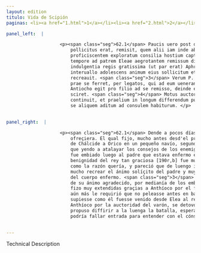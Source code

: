 ```yaml
---
layout: edition
titulo: Vida de Scipión
paginas: <li><a href="1.html">1</a></li><li><a href="2.html">2</a></li><li><a href="3.html">3</a></li><li><a href="4.html">4</a></li><li><a href="5.html">5</a></li><li><a href="6.html">6</a></li><li><a href="7.html">7</a></li><li><a href="8.html">8</a></li><li><a href="9.html">9</a></li><li><a href="10.html">10</a></li><li><a href="11.html">11</a></li><li><a href="12.html">12</a></li><li><a href="13.html">13</a></li><li><a href="14.html">14</a></li><li><a href="15.html">15</a></li><li><a href="16.html">16</a></li><li><a href="17.html">17</a></li><li><a href="18.html">18</a></li><li><a href="19.html">19</a></li><li><a href="20.html">20</a></li><li><a href="21.html">21</a></li><li><a href="22.html">22</a></li><li><a href="23.html">23</a></li><li><a href="24.html">24</a></li><li><a href="25.html">25</a></li><li><a href="26.html">26</a></li><li><a href="27.html">27</a></li><li><a href="28.html">28</a></li><li><a href="29.html">29</a></li><li><a href="30.html">30</a></li><li><a href="31.html">31</a></li><li><a href="32.html">32</a></li><li><a href="33.html">33</a></li><li><a href="34.html">34</a></li><li><a href="35.html">35</a></li><li><a href="36.html">36</a></li><li><a href="37.html">37</a></li><li><a href="38.html">38</a></li><li><a href="39.html">39</a></li><li><a href="40.html">40</a></li><li><a href="41.html">41</a></li><li><a href="42.html">42</a></li><li><a href="43.html">43</a></li><li><a href="44.html">44</a></li><li><a href="45.html">45</a></li><li><a href="46.html">46</a></li><li><a href="47.html">47</a></li><li><a href="48.html">48</a></li><li><a href="49.html">49</a></li><li><a href="50.html">50</a></li><li><a href="51.html">51</a></li><li><a href="52.html">52</a></li><li><a href="53.html">53</a></li><li><a href="54.html">54</a></li><li><a href="55.html">55</a></li><li><a href="56.html">56</a></li><li><a href="57.html">57</a></li><li><a href="58.html">58</a></li><li><a href="59.html">59</a></li><li><a href="60.html">60</a></li><li><a href="61.html">61</a></li><li><a href="62.html">62</a></li><li><a href="63.html">63</a></li><li><a href="64.html">64</a></li><li><a href="65.html">65</a></li><li><a href="66.html">66</a></li><li><a href="67.html">67</a></li><li><a href="68.html">68</a></li><li><a href="69.html">69</a></li><li><a href="70.html">70</a></li><li><a href="71.html">71</a></li><li><a href="72.html">72</a></li><li><a href="73.html">73</a></li><li><a href="74.html">74</a></li>

panel_left:  |

                    <p><span class="seg">62.1</span> Paucis uero post diebus Antiochus filium ad P. Scipionem, ut
                        pollicitus erat, remisit, quem alii iam inde ab initio belli a <span class="tooltip">Chalcide<span class="tooltiptext">Calcide #U </span></span> Oricum petentem, alii paruo nauigio traiicientem, quidam
                        proficiscentem exploratum consilia hostium captum fuisse tradunt, atque eo
                        tempore ad patrem Eleae aegrotantem remissum dicunt. <span class="seg">2</span> Ea
                        indulgentia regis gratissima (ut par erat) Aphricano fuit, uisusque ex longo
                        interuallo adolescens animum eius sollicitum et corpus aegrum magnope
                        recreauit. <span class="seg">3</span> Verum P. Scipio, ut aliquod grati animi iudicium
                        prae se ferret, per legatos, qui ad eum uenerant, amplissimas gratias
                        Antiocho egit pro filio ad se remisso, deinde eum monuit, <span class="tooltip">ne<span class="tooltiptext">ue #v </span></span> prius in aciem descenderet, quam se ab Elea in [126v] castra reuersum
                        sciret. <span class="seg">4</span> Motus auctoritate uiri Antiochus aliquandiu se castris
                        continuit, et praelium in longum differendum putauit, sperans per Aphricanum
                        se aliquem aditum ad consulem habiturum. </p>
                

panel_right:  |

                    <p><span class="seg">62.1</span> Dende a pocos días, Anthíoco le embió el fijo, segund se
                        ofreçiera. El qual fijo, mucho antes desd'el principio de la guerra passando
                        de Chálcide a Orico en un pequeño navío, segund dizen algunos, y otros dizen
                        que yendo a atalayar los consejos de los enemigos, fue tomado, y dizen que
                        fue embiado luego al padre que estava enfermo en Elea. <span class="seg">2</span> Aquella
                        benignidad del rey tan graciosa [190r,b] fue muy grata a Scipión Africano,
                        como la razón quería, y pareció que de luengo intervallo el mançebo pudo
                        mucho recrear el ánimo solíçito del padre y muy mucho aprovechar a la salud
                        del cuerpo enfermo. <span class="seg">3</span> Y Publio Scipión por mostrar alguna señal
                        de su ánimo agradecido, por medianía de los embaxadores que a él venieran,
                        fizo muy extendidas graçias a Anthíoco por el fijo que le avía embiado, y
                        aún más le requirió que no peleasse antes en batalla con los romanos que
                        supiesse como él fuesse venido desde Elea al real. <span class="seg">4</span> Movido
                        Anthíoco por la auctoridad del varón, se detovo algunos días en su real y
                        propuso diffirir a la luenga la batalla, esperando que mediante Africano
                        podría fallar entrada para entender con el cónsul.</p>
                

---
```


Technical Description 